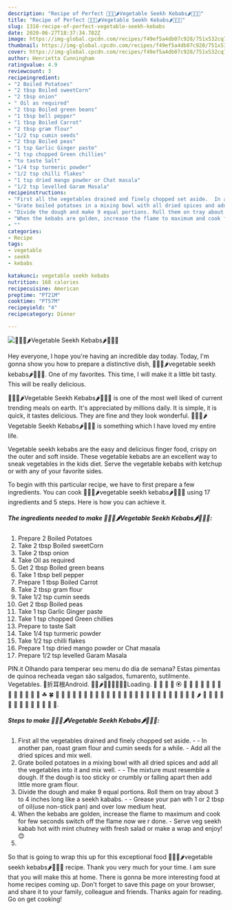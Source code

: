 ```yaml
---
description: "Recipe of Perfect 🥕🌽🥔🌶Vegetable Seekh Kebabs🌶🥔🌽🥕"
title: "Recipe of Perfect 🥕🌽🥔🌶Vegetable Seekh Kebabs🌶🥔🌽🥕"
slug: 1318-recipe-of-perfect-vegetable-seekh-kebabs
date: 2020-06-27T18:37:34.782Z
image: https://img-global.cpcdn.com/recipes/f49ef5a4db07c928/751x532cq70/🥕🌽🥔🌶vegetable-seekh-kebabs🌶🥔🌽🥕-recipe-main-photo.jpg
thumbnail: https://img-global.cpcdn.com/recipes/f49ef5a4db07c928/751x532cq70/🥕🌽🥔🌶vegetable-seekh-kebabs🌶🥔🌽🥕-recipe-main-photo.jpg
cover: https://img-global.cpcdn.com/recipes/f49ef5a4db07c928/751x532cq70/🥕🌽🥔🌶vegetable-seekh-kebabs🌶🥔🌽🥕-recipe-main-photo.jpg
author: Henrietta Cunningham
ratingvalue: 4.9
reviewcount: 3
recipeingredient:
- "2 Boiled Potatoes"
- "2 tbsp Boiled sweetCorn"
- "2 tbsp onion"
- " Oil as required"
- "2 tbsp Boiled green beans"
- "1 tbsp bell pepper"
- "1 tbsp Boiled Carrot"
- "2 tbsp gram flour"
- "1/2 tsp cumin seeds"
- "2 tbsp Boiled peas"
- "1 tsp Garlic Ginger paste"
- "1 tsp chopped Green chillies"
- "to taste Salt"
- "1/4 tsp turmeric powder"
- "1/2 tsp chilli flakes"
- "1 tsp dried mango powder or Chat masala"
- "1/2 tsp levelled Garam Masala"
recipeinstructions:
- "First all the vegetables drained and finely chopped set aside.  In another pan, roast gram flour and cumin seeds for a while. Add all the dried spices and mix well."
- "Grate boiled potatoes in a mixing bowl with all dried spices and add all the vegetables into it and mix well.  The mixture must resemble a dough. If the dough is too sticky or crumbly or falling apart then add little more gram flour."
- "Divide the dough and make 9 equal portions. Roll them on tray about 3 to 4 inches long like a seekh kababs.  Grease your pan wth 1 or 2 tbsp of oil(use non-stick pan) and over low medium heat."
- "When the kebabs are golden, increase the flame to maximum and cook for few seconds switch off the flame now we r done. Serve veg seekh kabab hot with mint chutney with fresh salad or make a wrap and enjoy! 😊"
- ""
categories:
- Recipe
tags:
- vegetable
- seekh
- kebabs

katakunci: vegetable seekh kebabs 
nutrition: 168 calories
recipecuisine: American
preptime: "PT21M"
cooktime: "PT57M"
recipeyield: "4"
recipecategory: Dinner

---
```



![🥕🌽🥔🌶Vegetable Seekh Kebabs🌶🥔🌽🥕](https://img-global.cpcdn.com/recipes/f49ef5a4db07c928/751x532cq70/🥕🌽🥔🌶vegetable-seekh-kebabs🌶🥔🌽🥕-recipe-main-photo.jpg)

Hey everyone, I hope you're having an incredible day today. Today, I'm gonna show you how to prepare a distinctive dish, 🥕🌽🥔🌶vegetable seekh kebabs🌶🥔🌽🥕. One of my favorites. This time, I will make it a little bit tasty. This will be really delicious.

🥕🌽🥔🌶Vegetable Seekh Kebabs🌶🥔🌽🥕 is one of the most well liked of current trending meals on earth. It's appreciated by millions daily. It is simple, it is quick, it tastes delicious. They are fine and they look wonderful. 🥕🌽🥔🌶Vegetable Seekh Kebabs🌶🥔🌽🥕 is something which I have loved my entire life.

Vegetable seekh kebabs are the easy and delicious finger food, crispy on the outer and soft inside. These vegetable kebabs are an excellent way to sneak vegetables in the kids diet. Serve the vegetable kebabs with ketchup or with any of your favorite sides.


To begin with this particular recipe, we have to first prepare a few ingredients. You can cook 🥕🌽🥔🌶vegetable seekh kebabs🌶🥔🌽🥕 using 17 ingredients and 5 steps. Here is how you can achieve it.

<!--inarticleads1-->

##### The ingredients needed to make 🥕🌽🥔🌶Vegetable Seekh Kebabs🌶🥔🌽🥕:

1. Prepare 2 Boiled Potatoes
1. Take 2 tbsp Boiled sweetCorn
1. Take 2 tbsp onion
1. Take  Oil as required
1. Get 2 tbsp Boiled green beans
1. Take 1 tbsp bell pepper
1. Prepare 1 tbsp Boiled Carrot
1. Take 2 tbsp gram flour
1. Take 1/2 tsp cumin seeds
1. Get 2 tbsp Boiled peas
1. Take 1 tsp Garlic Ginger paste
1. Take 1 tsp chopped Green chillies
1. Prepare to taste Salt
1. Take 1/4 tsp turmeric powder
1. Take 1/2 tsp chilli flakes
1. Prepare 1 tsp dried mango powder or Chat masala
1. Prepare 1/2 tsp levelled Garam Masala


PIN.it Olhando para temperar seu menu do dia de semana? Estas pimentas de quinoa recheada vegan são salgados, fumarento, sutilmente. Vegetables. 🥔折耳根Android. 🥦🥕🌶🌽👨‍🍳👩‍🍳🥗Loading. 🦠 💐 🌸 💮 🏵 🌹 🥀 🌺 🌻 🌼 🌷 🌱 🌲 🌳 🌴 🌵 🌾 🌿 ☘ 🍀 🍁 🍂 🍃 🍇 🍈 🍉 🍊 🍋 🍌 🍍 🥭 🍎 🍏 🍐 🍑 🍒 🍓 🥝 🍅 🥥 🥑 🍆 🥔 🥕 🌽 🌶 🥒 🥬 🥦 🍄 🥜 🌰 🍞 🥐 🥖 🥨 🥯 🥞 🧀. 

<!--inarticleads2-->

##### Steps to make 🥕🌽🥔🌶Vegetable Seekh Kebabs🌶🥔🌽🥕:

1. First all the vegetables drained and finely chopped set aside. -  - In another pan, roast gram flour and cumin seeds for a while. - Add all the dried spices and mix well.
1. Grate boiled potatoes in a mixing bowl with all dried spices and add all the vegetables into it and mix well. -  - The mixture must resemble a dough. If the dough is too sticky or crumbly or falling apart then add little more gram flour.
1. Divide the dough and make 9 equal portions. Roll them on tray about 3 to 4 inches long like a seekh kababs. -  - Grease your pan wth 1 or 2 tbsp of oil(use non-stick pan) and over low medium heat.
1. When the kebabs are golden, increase the flame to maximum and cook for few seconds switch off the flame now we r done. - Serve veg seekh kabab hot with mint chutney with fresh salad or make a wrap and enjoy! 😊
1. 




So that is going to wrap this up for this exceptional food 🥕🌽🥔🌶vegetable seekh kebabs🌶🥔🌽🥕 recipe. Thank you very much for your time. I am sure that you will make this at home. There is gonna be more interesting food at home recipes coming up. Don't forget to save this page on your browser, and share it to your family, colleague and friends. Thanks again for reading. Go on get cooking!

